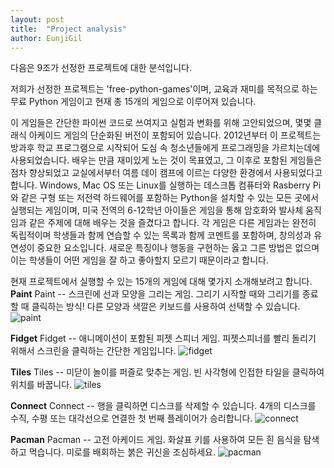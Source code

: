 ```yaml
---
layout: post 
title:  "Project analysis"
author: EunjiGil
---
```

다음은 9조가 선정한 프로젝트에 대한 분석입니다.  

저희가 선정한 프로젝트는 'free-python-games'이며, 교육과 재미를 목적으로 하는 무료 Python 게임이고 현재 총 15개의 게임으로 이루어져 있습니다.

이 게임들은 간단한 파이썬 코드로 쓰여지고 실험과 변화를 위해 고안되었으며, 몇몇 클래식 아케이드 게임의 단순화된 버전이 포함되어 있습니다. 2012년부터 이 프로젝트는 방과후 학교 프로그램으로 시작되어 도심 속 청소년들에게 프로그래밍을 가르치는데에 사용되었습니다. 배우는 만큼 재미있게 노는 것이 목표였고, 그 이후로 포함된 게임들은 점차 향상되었고 교실에서부터 여름 데이 캠프에 이르는 다양한 환경에서 사용되었다고 합니다. Windows, Mac OS 또는 Linux를 실행하는 데스크톱 컴퓨터와 Rasberry Pi와 같은 구형 또는 저전력 하드웨어를 포함하는 Python을 설치할 수 있는 모든 곳에서 실행되는 게임이며, 미국 전역의 6-12학년 아이들은 게임을 통해 암호화와 발사체 움직임과 같은 주제에 대해 배우는 것을 즐겼다고 합니다. 각 게임은 다른 게임과는 완전히 독립적이며 학생들과 함께 연습할 수 있는 목록과 함께 코멘트를 포함하며, 창의성과 유연성이 중요한 요소입니다. 새로운 특징이나 행동을 구현하는 옳고 그른 방법은 없으며 이는 학생들이 어떤 게임을 잘 하고 좋아할지 모르기 때문이라고 합니다. 

현재 프로젝트에서 실행할 수 있는 15개의 게임에 대해 몇가지 소개해보려고 합니다. 
**Paint**
Paint -- 스크린에 선과 모양을 그리는 게임. 그리기 시작할 때와 그리기를 종료할 때 클릭하는 방식! 다른 모양과 색깔은 키보드를 사용하여 선택할 수 있습니다. 
![paint](https://user-images.githubusercontent.com/55980214/99898830-ecfcf380-2ce7-11eb-91d0-33666c24eddb.JPG)


**Fidget**
Fidget -- 애니메이션이 포함된 피젯 스피너 게임. 피젯스피너를 빨리 돌리기 위해서 스크린을 클릭하는 간단한 게임입니다.
![fidget](https://user-images.githubusercontent.com/55980214/99898824-dce51400-2ce7-11eb-8ce5-d29f22ee9725.JPG)


**Tiles**
Tiles -- 미닫이 놀이를 퍼즐로 맞추는 게임. 빈 사각형에 인접한 타일을 클릭하여 위치를 바꿉니다. 
![tiles](https://user-images.githubusercontent.com/55980214/99898826-de164100-2ce7-11eb-844a-4a3bd93618d7.JPG)


**Connect**
Connect -- 행을 클릭하면 디스크를 삭제할 수 있습니다. 4개의 디스크를 수직, 수평 또는 대각선으로 연결한 첫 번째 플레이어가 승리합니다. 
![connect](https://user-images.githubusercontent.com/55980214/99898827-deaed780-2ce7-11eb-9bfb-63e5737ab7d9.JPG)


**Pacman**
Pacman -- 고전 아케이드 게임. 화살표 키를 사용하여 모든 흰 음식을 탐색하고 먹습니다. 미로를 배회하는 붉은 귀신을 조심하세요.
![pacman](https://user-images.githubusercontent.com/55980214/99898828-deaed780-2ce7-11eb-8a89-13157baab231.JPG)

